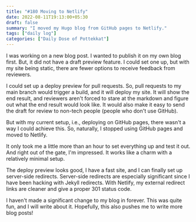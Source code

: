 ```yaml
---
title: "#180 Moving to Netlify"
date: 2022-08-11T19:13:00+05:30
draft: false
summary: "I moved my Hugo blog from GitHub pages to Netlify."
tags: ["daily log"]
categories: ["Daily Dose of Pottekkat"]
---
```


I was working on a new blog post. I wanted to publish it on my own blog first. But, it did not have a draft preview feature. I could set one up, but with my site being static, there are fewer options to receive feedback from reviewers.

I could set up a deploy preview for pull requests. So, pull requests to my main branch would trigger a build, and it will deploy my site. It will show the end result, and reviewers aren't forced to stare at the markdown and figure out what the end result would look like. It would also make it easy to send the draft for review to non-tech people (people who don't use GitHub).

But with my current setup, i.e., deploying on GitHub pages, there wasn't a way I could achieve this. So, naturally, I stopped using GitHub pages and moved to Netlify.

It only took me a little more than an hour to set everything up and test it out. And right out of the gate, I'm impressed. It works like a charm with a relatively minimal setup.

The deploy preview looks good, I have a fast site, and I can finally set up server-side redirects. Server-side redirects are especially significant since I have been hacking with Jekyll redirects. With Netlify, my external redirect links are cleaner and give a proper 301 status code.

I haven't made a significant change to my blog in forever. This was quite fun, and I will write about it. Hopefully, this also pushes me to write more blog posts!
